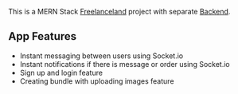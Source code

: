 This is a MERN Stack [Freelanceland](https://freelanceland.netlify.app/) project with separate [Backend](https://github.com/zaid9696/freelanceland-backend).

## App Features

- Instant messaging between users using Socket.io
- Instant notifications if there is message or order using Socket.io
- Sign up and login feature
- Creating bundle with uploading images feature

